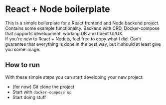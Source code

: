 # React + Node boilerplate
This is a simple boilerplate for a React frontend and Node backend project. Contains some example functionality.
 Backend with CRD, Docker-compose that supports development, working DB and fluent UI/UX.  
 If you're new to React + Nodejs, feel free to copy what I did. Can't guarantee that everything is done in the best way, but it should at least give you some image.  

## How to run  
With these simple steps you can start developing your new project:  
* (for now) Git clone the project
* Start with `docker-compose up`
* Start doing stuff


